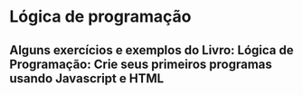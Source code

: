 # Lógica de programação

## Alguns exercícios e exemplos do Livro: Lógica de Programação: Crie seus primeiros programas usando Javascript e HTML